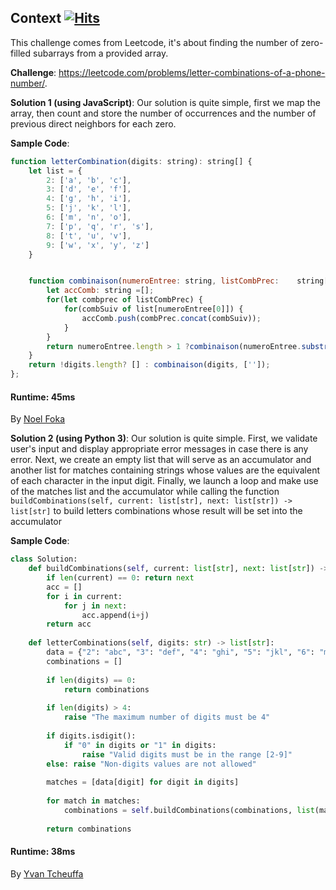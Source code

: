 ## Context&nbsp;[![Hits](https://hits.seeyoufarm.com/api/count/incr/badge.svg?url=https%3A%2F%2Fgithub.com%2Fnumerica-ideas%2Fcommunity%2Ftree%2Fmaster%2Falgorithms%2Fletter-combinations-phone-number&count_bg=%2379C83D&title_bg=%23555555&icon=&icon_color=%23E7E7E7&title=hits&edge_flat=false)](https://numericaideas.com/)
This challenge comes from Leetcode, it's about finding the number of zero-filled subarrays from a provided array.

**Challenge**: https://leetcode.com/problems/letter-combinations-of-a-phone-number/.

**Solution 1 (using JavaScript)**: 
Our solution is quite simple, first we map the array, then count and store the number of occurrences and the number of previous direct neighbors for each zero.

**Sample Code**:
```javascript
function letterCombination(digits: string): string[] {
    let list = {
        2: ['a', 'b', 'c'],
        3: ['d', 'e', 'f'],
        4: ['g', 'h', 'i'],
        5: ['j', 'k', 'l'],
        6: ['m', 'n', 'o'],
        7: ['p', 'q', 'r', 's'],
        8: ['t', 'u', 'v'],
        9: ['w', 'x', 'y', 'z']
    }


    function combinaison(numeroEntree: string, listCombPrec:    string[]) {
        let accComb: string =[];
        for(let combprec of listCombPrec) {
            for(combSuiv of list[numeroEntree[0]]) {
                accComb.push(combPrec.concat(combSuiv));
            }
        }
        return numeroEntree.length > 1 ?combinaison(numeroEntree.substring(1), accComb) : accComb;
    }
    return !digits.length? [] : combinaison(digits, ['']);
};
```
#### Runtime: 45ms
By [Noel Foka](https://github.com/noelfoka)

**Solution 2 (using Python 3)**: 
Our solution is quite simple. First, we validate user's input and display appropriate error messages in case there is any error.
Next, we create an empty list that will serve as an accumulator and another list for matches containing strings whose values are the equivalent
of each character in the input digit.
Finally, we launch a loop and make use of the matches list and the accumulator while calling the function 
```buildCombinations(self, current: list[str], next: list[str]) -> list[str]```
to build letters combinations whose result will be set into the accumulator

**Sample Code**:
```python
class Solution:
    def buildCombinations(self, current: list[str], next: list[str]) -> list[str]:
        if len(current) == 0: return next
        acc = []
        for i in current:
            for j in next:
                acc.append(i+j)
        return acc
    
    def letterCombinations(self, digits: str) -> list[str]:
        data = {"2": "abc", "3": "def", "4": "ghi", "5": "jkl", "6": "mno", "7": "pqrs", "8": "tuv", "9": "wxyz"}
        combinations = []
        
        if len(digits) == 0:
            return combinations
        
        if len(digits) > 4:
            raise "The maximum number of digits must be 4"
        
        if digits.isdigit():
            if "0" in digits or "1" in digits:
                raise "Valid digits must be in the range [2-9]"
        else: raise "Non-digits values are not allowed"
            
        matches = [data[digit] for digit in digits]
        
        for match in matches:
            combinations = self.buildCombinations(combinations, list(match))
        
        return combinations
```
#### Runtime: 38ms
By [Yvan Tcheuffa](https://github.com/yvantcheuffa)
